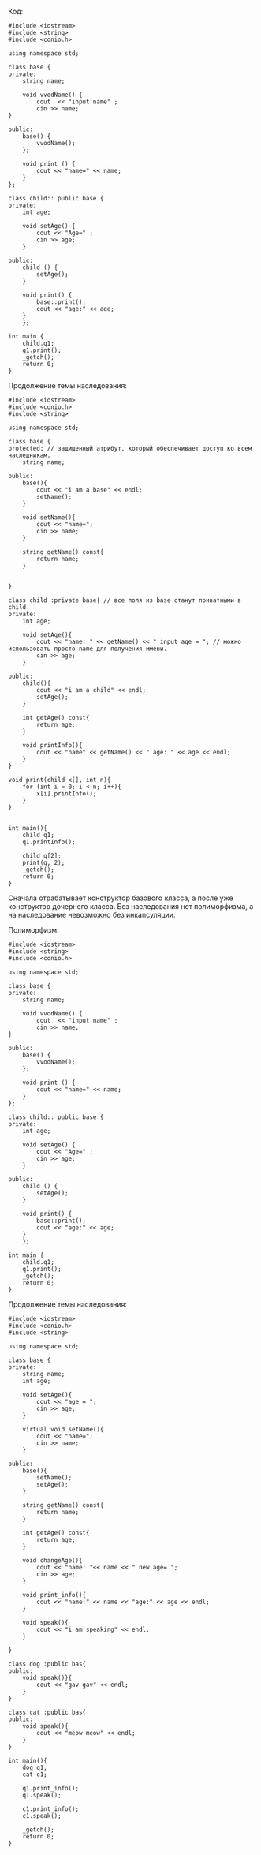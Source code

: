 Код:

	#include <iostream>
	#include <string>
	#include <conio.h>
	
	using namespace std;
	
	class base {
	private:
		string name;
		
		void vvodName() {
			cout  << "input name" ;
			cin >> name;
	}

	public:
		base() {
			vvodName();
		};
		
		void print () {
			cout << "name=" << name;
		}
	};
	
	class child:: public base {
	private:
		int age;
		
		void setAge() {
			cout << "Age=" ;
			cin >> age;
		}
	
	public:
		child () {
			setAge();
		}
	
		void print() {
			base::print();
			cout << "age:" << age;
		}
		};
	
	int main {
		child.q1;
		q1.print();
		_getch();
		return 0;
	}

Продолжение темы наследования:

	#include <iostream>
	#include <conio.h>
	#include <string>
	
	using namespace std;
	
	class base {
	protected: // защищенный атрибут, который обеспечивает доступ ко всем наследникам.
		string name;
		
	public:
		base(){
			cout << "i am a base" << endl;
			setName();
		}
		
		void setName(){
			cout << "name=";
			cin >> name;
		}
		
		string getName() const{
			return name;
		}
		
		
	}
	
	class child :private base{ // все поля из base станут приватными в child
	private:
		int age;
		
		void setAge(){
			cout << "name: " << getName() << " input age = "; // можно использовать просто name для получения имени.
			cin >> age;
		}
		
	public:
		child(){
			cout << "i am a child" << endl;
			setAge();
		}
		
		int getAge() const{
			return age;
		}
		
		void printInfo(){
			cout << "name" << getName() << " age: " << age << endl;
		}
	}
	
	void print(child x[], int n){
		for (int i = 0; i < n; i++){
			x[i].printInfo();
		}
	}
	
	
	int main(){
		child q1;
		q1.printInfo();
		
		child q[2];
		print(q, 2);
		_getch();
		return 0;
	}

Сначала отрабатывает конструктор базового класса, а после уже конструктор дочернего класса.
Без наследования нет полиморфизма, а на наследование невозможно без инкапсуляции.

Полиморфизм.

	#include <iostream>
	#include <string>
	#include <conio.h>
	
	using namespace std;
	
	class base {
	private:
		string name;
		
		void vvodName() {
			cout  << "input name" ;
			cin >> name;
	}

	public:
		base() {
			vvodName();
		};
		
		void print () {
			cout << "name=" << name;
		}
	};
	
	class child:: public base {
	private:
		int age;
		
		void setAge() {
			cout << "Age=" ;
			cin >> age;
		}
	
	public:
		child () {
			setAge();
		}
	
		void print() {
			base::print();
			cout << "age:" << age;
		}
		};
	
	int main {
		child.q1;
		q1.print();
		_getch();
		return 0;
	}

Продолжение темы наследования:

	#include <iostream>
	#include <conio.h>
	#include <string>
	
	using namespace std;
	
	class base {
	private:
		string name;
		int age;
		
		void setAge(){
			cout << "age = ";
			cin >> age;
		}
		
		virtual void setName(){
			cout << "name=";
			cin >> name;
		}
		
	public:
		base(){
			setName();
			setAge();
		}
		
		string getName() const{
			return name;
		}
		
		int getAge() const{
			return age;
		}
		
		void changeAge(){
			cout << "name: "<< name << " new age= ";
			cin >> age;
		}
		
		void print_info(){
			cout << "name:" << name << "age:" << age << endl;
		}
		
		void speak(){
			cout << "i am speaking" << endl;
		}
		
	}
	
	class dog :public bas{
	public:
		void speak()}{
			cout << "gav gav" << endl;
		}
	}
	
	class cat :public bas{
	public:
		void speak(){
			cout << "meow meow" << endl;
		}
	}
	
	int main(){
		dog q1;
		cat c1;
		
		q1.print_info();
		q1.speak();
		
		c1.print_info();
		c1.speak();
		
		_getch();
		return 0;
	}